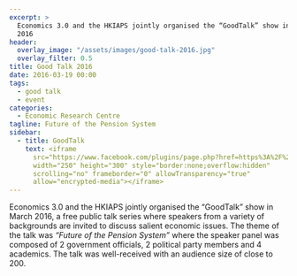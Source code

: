 ```yaml
---
excerpt: >
  Economics 3.0 and the HKIAPS jointly organised the “GoodTalk” show in March
  2016
header:
  overlay_image: "/assets/images/good-talk-2016.jpg"
  overlay_filter: 0.5
title: Good Talk 2016
date: 2016-03-19 00:00
tags:
  - good talk
  - event
categories:
  - Economic Research Centre
tagline: Future of the Pension System
sidebar:
  - title: GoodTalk
    text: <iframe
      src="https://www.facebook.com/plugins/page.php?href=https%3A%2F%2Fwww.facebook.com%2Fgoodtalk-775577579147815%2F&tabs=timeline&width=250&height=300&small_header=true&adapt_container_width=true&hide_cover=true&show_facepile=true&appId"
      width="250" height="300" style="border:none;overflow:hidden"
      scrolling="no" frameborder="0" allowTransparency="true"
      allow="encrypted-media"></iframe>
---
```

Economics 3.0 and the HKIAPS jointly organised the “GoodTalk” show in March 2016, a free public talk series where speakers from a variety of backgrounds are invited to discuss salient economic issues. The theme of the talk was *“Future of the Pension System”* where the speaker panel was composed of 2 government officials, 2 political party members and 4 academics. The talk was well-received with an audience size of close to 200.